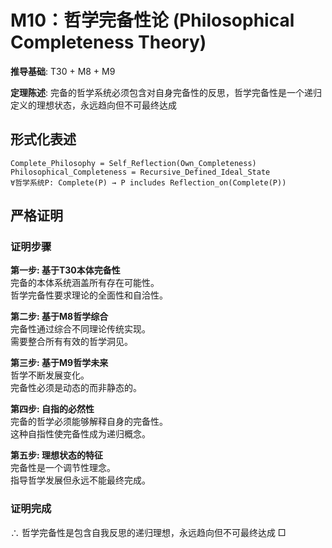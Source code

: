# M10：哲学完备性论 (Philosophical Completeness Theory)  

**推导基础**: T30 + M8 + M9  

**定理陈述**: 完备的哲学系统必须包含对自身完备性的反思，哲学完备性是一个递归定义的理想状态，永远趋向但不可最终达成  

## 形式化表述  
```  
Complete_Philosophy = Self_Reflection(Own_Completeness)  
Philosophical_Completeness = Recursive_Defined_Ideal_State  
∀哲学系统P: Complete(P) → P includes Reflection_on(Complete(P))  
```  

## 严格证明  

### 证明步骤  

**第一步: 基于T30本体完备性**  
完备的本体系统涵盖所有存在可能性。  
哲学完备性要求理论的全面性和自洽性。  

**第二步: 基于M8哲学综合**  
完备性通过综合不同理论传统实现。  
需要整合所有有效的哲学洞见。  

**第三步: 基于M9哲学未来**  
哲学不断发展变化。  
完备性必须是动态的而非静态的。  

**第四步: 自指的必然性**  
完备的哲学必须能够解释自身的完备性。  
这种自指性使完备性成为递归概念。  

**第五步: 理想状态的特征**  
完备性是一个调节性理念。  
指导哲学发展但永远不能最终完成。  

### 证明完成  
∴ 哲学完备性是包含自我反思的递归理想，永远趋向但不可最终达成 □  